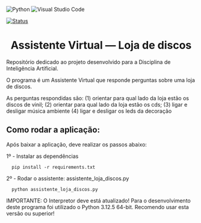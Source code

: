 ![Python](https://img.shields.io/badge/python-3670A0?style=for-the-badge&logo=python&logoColor=ffdd54) ![Visual Studio Code](https://img.shields.io/badge/Visual%20Studio%20Code-0078d7.svg?style=for-the-badge&logo=visual-studio-code&logoColor=white)

[![Status](https://img.shields.io/badge/Status-Concluído-blue)]()

<h1 align="center"> Assistente Virtual — Loja de discos</h1>

Repositório dedicado ao projeto desenvolvido para a Disciplina de Inteligência Artificial.

O programa é um Assistente Virtual que responde perguntas sobre uma loja de discos.

As perguntas respondidas são:
(1) orientar para qual lado da loja estão os discos de vinil;
(2) orientar para qual lado da loja estão os cds;
(3) ligar e desligar música ambiente 
(4) ligar e desligar os leds da decoração 

<h2>Como rodar a aplicação: </h3>
Após baixar a aplicação, deve realizar os passos abaixo:

1º - Instalar as dependências

      pip install -r requirements.txt
      
2º - Rodar o assistente: assistente_loja_discos.py

      python assistente_loja_discos.py
      
IMPORTANTE: O Interpretor deve está atualizado! Para o desenvolvimento deste programa foi utilizado o Python 3.12.5 64-bit. Recomendo usar esta versão ou superior!
